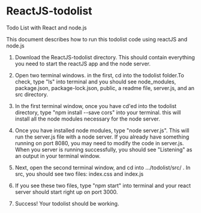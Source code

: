 # ReactJS-todolist
Todo List with React and node.js

This document describes how to run this todolist code using reactJS and node.js

1. Download the ReactJS-todolist directory. This should contain everything you need to start the reactJS app and the node server.

2. Open two terminal windows. in the first, cd into the todolist folder.To check, type "ls" into terminal and you should see node_modules, package.json, package-lock.json, public, a readme file, server.js, and an src directory.

4. In the first terminal window, once you have cd'ed into the todolist directory, type "npm install --save cors" into your terminal. this will install all the node modules necessary for the node server.

5. Once you have installed node modules, type "node server.js". This will run the server.js file with a node server. If you already have something running on port 8080, you may need to modify the code in server.js. When you server is running successfully, you should see "Listening" as an output in your terminal window.

6. Next, open the second terminal window, and cd into .../todolist/src/ . In src, you should see two files: index.css and index.js

7. If you see these two files, type "npm start" into terminal and your react server should start right up on port 3000.

8. Success! Your todolist should be working.
